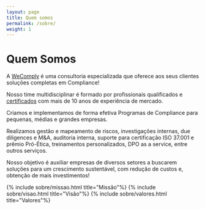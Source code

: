 ```yaml
---
layout: page
title: Quem somos
permalink: /sobre/
weight: 1
---
```


# **Quem Somos**

A <a href="{{ baseurl }}/">WeComply</a> é uma consultoria especializada que oferece aos seus clientes soluções completas em Compliance!

Nosso time multidisciplinar é formado por profissionais qualificados e <a href="{{ baseurl }}/certificacoes">certificados</a> com mais de 10 anos de experiência de mercado.

Criamos e implementamos de forma efetiva Programas de Compliance para pequenas, médias e grandes empresas.

Realizamos gestão e mapeamento de riscos, investigações internas, due diligences e M&A, auditoria interna, suporte para certificação ISO 37.001 e prêmio Pró-Ética, treinamentos personalizados, DPO as a service, entre outros serviços.

Nosso objetivo é auxiliar empresas de diversos setores a buscarem soluções para um crescimento sustentável, com redução de custos e, obtenção de mais investimentos!

<div class="row">
{% include sobre/missao.html title="Missão"%}
{% include sobre/visao.html title="Visão"%}
{% include sobre/valores.html title="Valores"%}
</div>